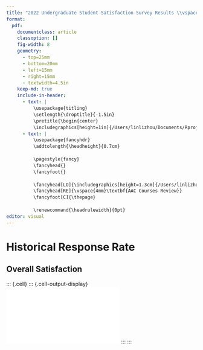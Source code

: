 ```yaml
---
title: "2022 Undergraduate Student Satisfaction Survey Results \\vspace{-3cm}" 
format: 
  pdf:
    documentclass: article
    classoption: []
    fig-width: 8
    geometry:
      - top=25mm
      - bottom=20mm
      - left=15mm
      - right=15mm
      - textwidth=4.5in
    keep-md: true
    include-in-header:
      - text: |
          \usepackage{titling}
          \setlength{\droptitle}{-1.5in}
          \pretitle{\begin{center}
          \includegraphics[height=1in]{/Users/linlizhou/Documents/Rprojects/IR.png}\LARGE\\}
      - text: |
          \usepackage{fancyhdr}
          \addtolength{\headheight}{0.7cm}
    
          \pagestyle{fancy} 
          \fancyhead{}
          \fancyfoot{}
    
          \fancyhead[LO]{\includegraphics[height=1.3cm]{/Users/linlizhou/Documents/Rprojects/IR.png}}
          \fancyhead[RE]{\vspace{4mm}\textbf{AAC Courses Review}}
          \fancyfoot[C]{\thepage}
    
          \renewcommand{\headrulewidth}{0pt}
editor: visual
---
```














































# Historical Response Rate




## Overall Satisfaction










::: {.cell}
::: {.cell-output-display}
![](SatisfactionUG_files/figure-pdf/showviz_overall-1.pdf)
:::
:::
